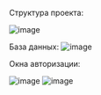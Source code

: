 Структура проекта:

![image](https://user-images.githubusercontent.com/123352546/216278253-cbb0ba5e-7fe3-401d-a831-48adad9f30f6.png)


База данных:
![image](https://user-images.githubusercontent.com/123352546/216276286-30e56ca8-5bef-49d6-895f-4da537aa198f.png)


Окнa авторизации:


![image](https://user-images.githubusercontent.com/123352546/216277679-31519baf-35cc-4e50-9a23-ef70fffbb8a8.png)
![image](https://user-images.githubusercontent.com/123352546/216277812-4e68af1f-f7df-46d6-b10b-db3fdb8c28b1.png)
